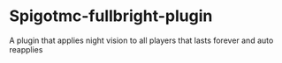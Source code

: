 # Spigotmc-fullbright-plugin
A plugin that applies night vision to all players that lasts forever and auto reapplies 

